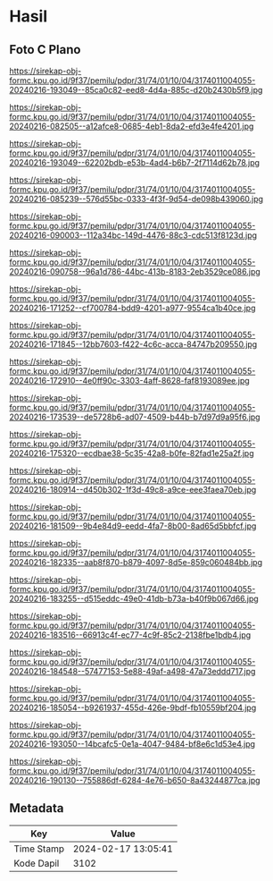 # Hasil

## Foto C Plano

https://sirekap-obj-formc.kpu.go.id/9f37/pemilu/pdpr/31/74/01/10/04/3174011004055-20240216-193049--85ca0c82-eed8-4d4a-885c-d20b2430b5f9.jpg

https://sirekap-obj-formc.kpu.go.id/9f37/pemilu/pdpr/31/74/01/10/04/3174011004055-20240216-082505--a12afce8-0685-4eb1-8da2-efd3e4fe4201.jpg

https://sirekap-obj-formc.kpu.go.id/9f37/pemilu/pdpr/31/74/01/10/04/3174011004055-20240216-193049--62202bdb-e53b-4ad4-b6b7-2f7114d62b78.jpg

https://sirekap-obj-formc.kpu.go.id/9f37/pemilu/pdpr/31/74/01/10/04/3174011004055-20240216-085239--576d55bc-0333-4f3f-9d54-de098b439060.jpg

https://sirekap-obj-formc.kpu.go.id/9f37/pemilu/pdpr/31/74/01/10/04/3174011004055-20240216-090003--112a34bc-149d-4476-88c3-cdc513f8123d.jpg

https://sirekap-obj-formc.kpu.go.id/9f37/pemilu/pdpr/31/74/01/10/04/3174011004055-20240216-090758--96a1d786-44bc-413b-8183-2eb3529ce086.jpg

https://sirekap-obj-formc.kpu.go.id/9f37/pemilu/pdpr/31/74/01/10/04/3174011004055-20240216-171252--cf700784-bdd9-4201-a977-9554ca1b40ce.jpg

https://sirekap-obj-formc.kpu.go.id/9f37/pemilu/pdpr/31/74/01/10/04/3174011004055-20240216-171845--12bb7603-f422-4c6c-acca-84747b209550.jpg

https://sirekap-obj-formc.kpu.go.id/9f37/pemilu/pdpr/31/74/01/10/04/3174011004055-20240216-172910--4e0ff90c-3303-4aff-8628-faf8193089ee.jpg

https://sirekap-obj-formc.kpu.go.id/9f37/pemilu/pdpr/31/74/01/10/04/3174011004055-20240216-173539--de5728b6-ad07-4509-b44b-b7d97d9a95f6.jpg

https://sirekap-obj-formc.kpu.go.id/9f37/pemilu/pdpr/31/74/01/10/04/3174011004055-20240216-175320--ecdbae38-5c35-42a8-b0fe-82fad1e25a2f.jpg

https://sirekap-obj-formc.kpu.go.id/9f37/pemilu/pdpr/31/74/01/10/04/3174011004055-20240216-180914--d450b302-1f3d-49c8-a9ce-eee3faea70eb.jpg

https://sirekap-obj-formc.kpu.go.id/9f37/pemilu/pdpr/31/74/01/10/04/3174011004055-20240216-181509--9b4e84d9-eedd-4fa7-8b00-8ad65d5bbfcf.jpg

https://sirekap-obj-formc.kpu.go.id/9f37/pemilu/pdpr/31/74/01/10/04/3174011004055-20240216-182335--aab8f870-b879-4097-8d5e-859c060484bb.jpg

https://sirekap-obj-formc.kpu.go.id/9f37/pemilu/pdpr/31/74/01/10/04/3174011004055-20240216-183255--d515eddc-49e0-41db-b73a-b40f9b067d66.jpg

https://sirekap-obj-formc.kpu.go.id/9f37/pemilu/pdpr/31/74/01/10/04/3174011004055-20240216-183516--66913c4f-ec77-4c9f-85c2-2138fbe1bdb4.jpg

https://sirekap-obj-formc.kpu.go.id/9f37/pemilu/pdpr/31/74/01/10/04/3174011004055-20240216-184548--57477153-5e88-49af-a498-47a73eddd717.jpg

https://sirekap-obj-formc.kpu.go.id/9f37/pemilu/pdpr/31/74/01/10/04/3174011004055-20240216-185054--b9261937-455d-426e-9bdf-fb10559bf204.jpg

https://sirekap-obj-formc.kpu.go.id/9f37/pemilu/pdpr/31/74/01/10/04/3174011004055-20240216-193050--14bcafc5-0e1a-4047-9484-bf8e6c1d53e4.jpg

https://sirekap-obj-formc.kpu.go.id/9f37/pemilu/pdpr/31/74/01/10/04/3174011004055-20240216-190130--755886df-6284-4e76-b650-8a43244877ca.jpg


## Metadata

| Key        | Value               |
| ---------- | ------------------- |
| Time Stamp | 2024-02-17 13:05:41 |
| Kode Dapil | 3102                |



